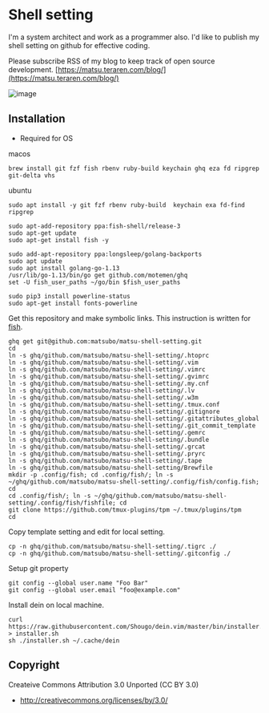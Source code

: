 Shell setting
================================

I'm a system architect and work as a programmer also. I'd like to publish my shell setting on github for effective coding.

Please subscribe RSS of my blog to keep track of open source development.
[https://matsu.teraren.com/blog/](https://matsu.teraren.com/blog/)


![image](https://matsu.teraren.com/blog/wp-content/uploads/2016/01/tty.gif)




Installation
---------------------------------

- Required for OS

macos
```
brew install git fzf fish rbenv ruby-build keychain ghq eza fd ripgrep git-delta vhs
```

ubuntu
```
sudo apt install -y git fzf rbenv ruby-build  keychain exa fd-find ripgrep

sudo apt-add-repository ppa:fish-shell/release-3
sudo apt-get update
sudo apt-get install fish -y

sudo add-apt-repository ppa:longsleep/golang-backports
sudo apt update
sudo apt install golang-go-1.13
/usr/lib/go-1.13/bin/go get github.com/motemen/ghq
set -U fish_user_paths ~/go/bin $fish_user_paths

sudo pip3 install powerline-status
sudo apt-get install fonts-powerline
```


Get this repository and make symbolic links. This instruction is written for [fish](https://fishshell.com/).
```
ghq get git@github.com:matsubo/matsu-shell-setting.git
cd
ln -s ghq/github.com/matsubo/matsu-shell-setting/.htoprc
ln -s ghq/github.com/matsubo/matsu-shell-setting/.vim
ln -s ghq/github.com/matsubo/matsu-shell-setting/.vimrc
ln -s ghq/github.com/matsubo/matsu-shell-setting/.gvimrc
ln -s ghq/github.com/matsubo/matsu-shell-setting/.my.cnf
ln -s ghq/github.com/matsubo/matsu-shell-setting/.lv
ln -s ghq/github.com/matsubo/matsu-shell-setting/.w3m
ln -s ghq/github.com/matsubo/matsu-shell-setting/.tmux.conf
ln -s ghq/github.com/matsubo/matsu-shell-setting/.gitignore
ln -s ghq/github.com/matsubo/matsu-shell-setting/.gitattributes_global
ln -s ghq/github.com/matsubo/matsu-shell-setting/.git_commit_template
ln -s ghq/github.com/matsubo/matsu-shell-setting/.gemrc
ln -s ghq/github.com/matsubo/matsu-shell-setting/.bundle
ln -s ghq/github.com/matsubo/matsu-shell-setting/.grcat
ln -s ghq/github.com/matsubo/matsu-shell-setting/.pryrc
ln -s ghq/github.com/matsubo/matsu-shell-setting/.tape
ln -s ghq/github.com/matsubo/matsu-shell-setting/Brewfile
mkdir -p .config/fish; cd .config/fish/; ln -s ~/ghq/github.com/matsubo/matsu-shell-setting/.config/fish/config.fish; cd
cd .config/fish/; ln -s ~/ghq/github.com/matsubo/matsu-shell-setting/.config/fish/fishfile; cd
git clone https://github.com/tmux-plugins/tpm ~/.tmux/plugins/tpm
cd
```


Copy template setting and edit for local setting.
```
cp -n ghq/github.com/matsubo/matsu-shell-setting/.tigrc ./
cp -n ghq/github.com/matsubo/matsu-shell-setting/.gitconfig ./
```

Setup git property
```
git config --global user.name "Foo Bar"
git config --global user.email "foo@example.com"
```

Install dein on local machine.
```
curl https://raw.githubusercontent.com/Shougo/dein.vim/master/bin/installer.sh > installer.sh
sh ./installer.sh ~/.cache/dein
```


Copyright
---------------------------------

Createive Commons Attribution 3.0 Unported (CC BY 3.0)
* http://creativecommons.org/licenses/by/3.0/


